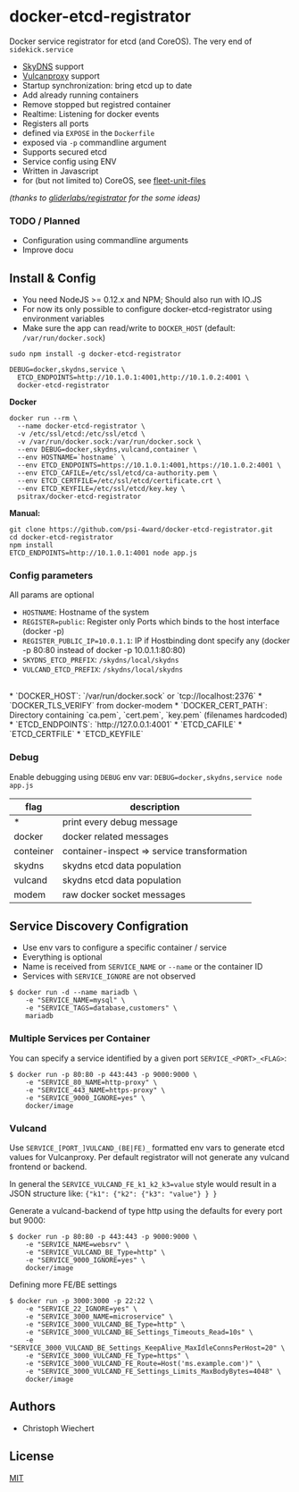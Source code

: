 # docker-etcd-registrator

Docker service registrator for etcd (and CoreOS).
The very end of `sidekick.service`

* [SkyDNS](https://github.com/skynetservices/skydns) support
* [Vulcanproxy](vulcanproxy.com) support
* Startup synchronization: bring etcd up to date 
 * Add already running containers
 * Remove stopped but registred container
* Realtime: Listening for docker events
* Registers all ports
 * defined via `EXPOSE` in the `Dockerfile`
 * exposed via `-p` commandline argument
* Supports secured etcd
* Service config using ENV
* Written in Javascript
* for (but not limited to) CoreOS, see [fleet-unit-files](https://github.com/psi-4ward/docker-etcd-registrator/tree/master/fleet-unit-files)

*(thanks to [gliderlabs/registrator](https://github.com/gliderlabs/registrator) for the some ideas)*

### TODO / Planned

* Configuration using commandline arguments
* Improve docu

## Install &amp; Config

* You need NodeJS >= 0.12.x and NPM; Should also run with IO.JS
* For now its only possible to configure docker-etcd-registrator using environment variables
* Make sure the app can read/write to `DOCKER_HOST` (default: `/var/run/docker.sock`)

```shell
sudo npm install -g docker-etcd-registrator

DEBUG=docker,skydns,service \
  ETCD_ENDPOINTS=http://10.1.0.1:4001,http://10.1.0.2:4001 \
  docker-etcd-registrator
```

**Docker**

```shell
docker run --rm \
  --name docker-etcd-registrator \
  -v /etc/ssl/etcd:/etc/ssl/etcd \
  -v /var/run/docker.sock:/var/run/docker.sock \
  --env DEBUG=docker,skydns,vulcand,container \
  --env HOSTNAME=`hostname` \
  --env ETCD_ENDPOINTS=https://10.1.0.1:4001,https://10.1.0.2:4001 \
  --env ETCD_CAFILE=/etc/ssl/etcd/ca-authority.pem \
  --env ETCD_CERTFILE=/etc/ssl/etcd/certificate.crt \
  --env ETCD_KEYFILE=/etc/ssl/etcd/key.key \
  psitrax/docker-etcd-registrator
```

**Manual:**

```shell
git clone https://github.com/psi-4ward/docker-etcd-registrator.git
cd docker-etcd-registrator
npm install
ETCD_ENDPOINTS=http://10.1.0.1:4001 node app.js
```

### Config parameters

All params are optional

* `HOSTNAME`: Hostname of the system
* `REGISTER=public`: Register only Ports which binds to the host interface (docker -p)
* `REGISTER_PUBLIC_IP=10.0.1.1`: IP if Hostbinding dont specify any (docker -p 80:80 instead of docker -p 10.0.1.1:80:80)
* `SKYDNS_ETCD_PREFIX`: `/skydns/local/skydns`
* `VULCAND_ETCD_PREFIX`: `/skydns/local/skydns`
<br>
* `DOCKER_HOST`: `/var/run/docker.sock` or `tcp://localhost:2376`
* `DOCKER_TLS_VERIFY` from docker-modem
* `DOCKER_CERT_PATH`: Directory containing `ca.pem`, `cert.pem`, `key.pem` (filenames hardcoded) 
<br>
* `ETCD_ENDPOINTS`: `http://127.0.0.1:4001`
* `ETCD_CAFILE`
* `ETCD_CERTFILE`
* `ETCD_KEYFILE`

### Debug
Enable debugging using `DEBUG` env var: `DEBUG=docker,skydns,service node app.js`

flag       | description
-----------|-----------------------------
 *         | print every debug message |
 docker    | docker related messages   |
 conteiner | container-inspect => service transformation |
 skydns    | skydns etcd data population | 
 vulcand   | skydns etcd data population | 
 modem     | raw docker socket messages | 


## Service Discovery Configration

* Use env vars to configure a specific container / service
* Everything is optional
* Name is received from `SERVICE_NAME` or `--name` or the container ID
* Services with `SERVICE_IGNORE` are not observed

```
$ docker run -d --name mariadb \
    -e "SERVICE_NAME=mysql" \
    -e "SERVICE_TAGS=database,customers" \
    mariadb
```

### Multiple Services per Container

You can specify a service identified by a given port `SERVICE_<PORT>_<FLAG>`:
```
$ docker run -p 80:80 -p 443:443 -p 9000:9000 \
    -e "SERVICE_80_NAME=http-proxy" \
    -e "SERVICE_443_NAME=https-proxy" \
    -e "SERVICE_9000_IGNORE=yes" \
    docker/image
```

### Vulcand
Use `SERVICE_[PORT_]VULCAND_(BE|FE)_` formatted env vars to generate etcd values for Vulcanproxy.
Per default registrator will not generate any vulcand frontend or backend.

In general the `SERVICE_VULCAND_FE_k1_k2_k3=value` style would result in a JSON structure like: `{"k1": {"k2": {"k3": "value"} } }`

Generate a vulcand-backend of type http using the defaults for every port but 9000: 
```shell
$ docker run -p 80:80 -p 443:443 -p 9000:9000 \
    -e "SERVICE_NAME=websrv" \
    -e "SERVICE_VULCAND_BE_Type=http" \
    -e "SERVICE_9000_IGNORE=yes" \
    docker/image
```

Defining more FE/BE settings
```shell
$ docker run -p 3000:3000 -p 22:22 \
    -e "SERVICE_22_IGNORE=yes" \
    -e "SERVICE_3000_NAME=microservice" \
    -e "SERVICE_3000_VULCAND_BE_Type=http" \
    -e "SERVICE_3000_VULCAND_BE_Settings_Timeouts_Read=10s" \
    -e "SERVICE_3000_VULCAND_BE_Settings_KeepAlive_MaxIdleConnsPerHost=20" \
    -e "SERVICE_3000_VULCAND_FE_Type=https" \
    -e "SERVICE_3000_VULCAND_FE_Route=Host('ms.example.com')" \
    -e "SERVICE_3000_VULCAND_FE_Settings_Limits_MaxBodyBytes=4048" \
    docker/image
```


## Authors

* Christoph Wiechert



## License

  [MIT](LICENSE)
